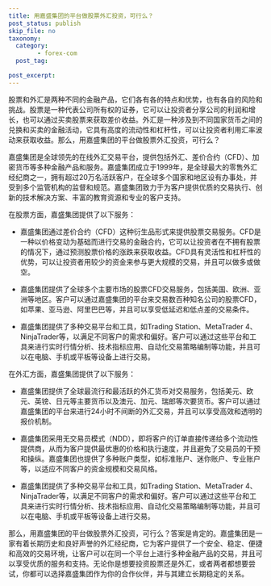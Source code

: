 ```yaml
---
title: 用嘉盛集团的平台做股票外汇投资，可行么？
post_status: publish
skip_file: no
taxonomy:
  category:
        - forex-com
  post_tag:

post_excerpt: 
---
```

股票和外汇是两种不同的金融产品，它们各有各的特点和优势，也有各自的风险和挑战。股票是一种代表公司所有权的证券，它可以让投资者分享公司的利润和增长，也可以通过买卖股票来获取差价收益。外汇是一种涉及到不同国家货币之间的兑换和买卖的金融活动，它具有高度的流动性和杠杆性，可以让投资者利用汇率波动来获取收益。那么，用嘉盛集团的平台做股票外汇投资，可行么？

嘉盛集团是全球领先的在线外汇交易平台，提供包括外汇、差价合约（CFD）、加密货币等多种金融产品和服务。嘉盛集团成立于1999年，是全球最大的零售外汇经纪商之一，拥有超过20万名活跃客户，在全球多个国家和地区设有办事处，并受到多个监管机构的监督和规范。嘉盛集团致力于为客户提供优质的交易执行、创新的技术解决方案、丰富的教育资源和专业的客户支持。

在股票方面，嘉盛集团提供了以下服务：

* 嘉盛集团通过差价合约（CFD）这种衍生品形式来提供股票交易服务。CFD是一种以价格变动为基础而进行交易的金融合约，它可以让投资者在不拥有股票的情况下，通过预测股票价格的涨跌来获取收益。CFD具有灵活性和杠杆性的优势，可以让投资者用较少的资金来参与更大规模的交易，并且可以做多或做空。

* 嘉盛集团提供了全球多个主要市场的股票CFD交易服务，包括美国、欧洲、亚洲等地区。客户可以通过嘉盛集团的平台来交易数百种知名公司的股票CFD，如苹果、亚马逊、阿里巴巴等，并且可以享受低延迟和低点差的交易条件。

* 嘉盛集团提供了多种交易平台和工具，如Trading Station、MetaTrader 4、NinjaTrader等，以满足不同客户的需求和偏好。客户可以通过这些平台和工具来进行实时行情分析、技术指标应用、自动化交易策略编制等功能，并且可以在电脑、手机或平板等设备上进行交易。

在外汇方面，嘉盛集团提供了以下服务：

* 嘉盛集团提供了全球最流行和最活跃的外汇货币对交易服务，包括美元、欧元、英镑、日元等主要货币以及澳元、加元、瑞郎等次要货币。客户可以通过嘉盛集团的平台来进行24小时不间断的外汇交易，并且可以享受高效和透明的报价机制。

* 嘉盛集团采用无交易员模式（NDD），即将客户的订单直接传递给多个流动性提供商，从而为客户提供最优惠的价格和执行速度，并且避免了交易员的干预和操纵。嘉盛集团也提供了多种账户类型，如标准账户、迷你账户、专业账户等，以适应不同客户的资金规模和交易风格。

* 嘉盛集团提供了多种交易平台和工具，如Trading Station、MetaTrader 4、NinjaTrader等，以满足不同客户的需求和偏好。客户可以通过这些平台和工具来进行实时行情分析、技术指标应用、自动化交易策略编制等功能，并且可以在电脑、手机或平板等设备上进行交易。

那么，用嘉盛集团的平台做股票外汇投资，可行么？答案是肯定的。嘉盛集团是一家有着长期历史和良好声誉的外汇经纪商，它为客户提供了一个安全、稳定、便捷和高效的交易环境，让客户可以在同一个平台上进行多种金融产品的交易，并且可以享受优质的服务和支持。无论你是想要投资股票还是外汇，或者两者都想要尝试，你都可以选择嘉盛集团作为你的合作伙伴，并与其建立长期稳定的关系。